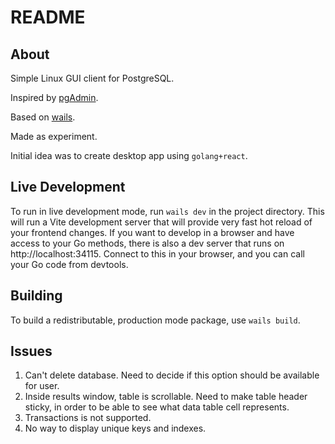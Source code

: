 # README

## About

Simple Linux GUI client for PostgreSQL.

Inspired by [pgAdmin](https://www.pgadmin.org/).

Based on [wails](https://wails.io/).

Made as experiment.

Initial idea was to create desktop app using `golang+react`.


## Live Development

To run in live development mode, run `wails dev` in the project directory. This will run a Vite development
server that will provide very fast hot reload of your frontend changes. If you want to develop in a browser
and have access to your Go methods, there is also a dev server that runs on http://localhost:34115. Connect
to this in your browser, and you can call your Go code from devtools.

## Building

To build a redistributable, production mode package, use `wails build`.

## Issues

1. Can't delete database. Need to decide if this option should be available for user.
2. Inside results window, table is scrollable. Need to make table header sticky, in order to be able to see what data table cell represents.
3. Transactions is not supported.
4. No way to display unique keys and indexes.
